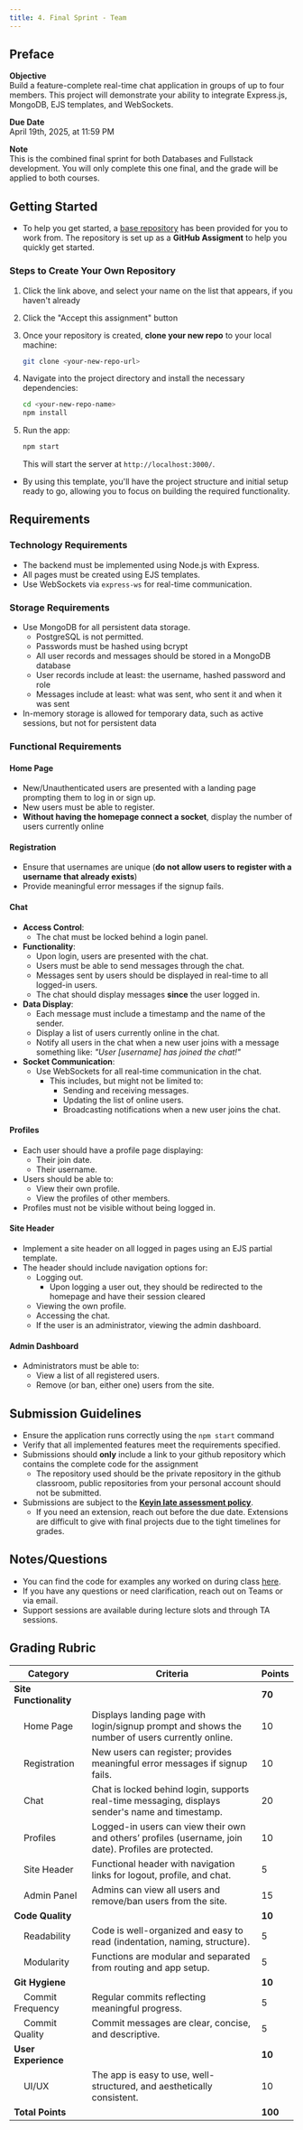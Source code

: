 ```yaml
---
title: 4. Final Sprint - Team
---
```


## Preface
**Objective**  
Build a feature-complete real-time chat application in groups of up to four members. This project will demonstrate your ability to integrate Express.js, MongoDB, EJS templates, and WebSockets.

**Due Date**  
April 19th, 2025, at 11:59 PM

**Note**  
This is the combined final sprint for both Databases and Fullstack development. You will only complete this one final, and the grade will be applied to both courses.

## Getting Started
- To help you get started, a [base repository](https://classroom.github.com/a/2M4tl0xb) has been provided for you to work from. The repository is set up as a **GitHub Assigment** to help you quickly get started.

### Steps to Create Your Own Repository
1. Click the link above, and select your name on the list that appears, if you haven't already
1. Click the "Accept this assignment" button
1. Once your repository is created, **clone your new repo** to your local machine:  
    ```bash
    git clone <your-new-repo-url>
    ```
1. Navigate into the project directory and install the necessary dependencies:
    ```bash
    cd <your-new-repo-name>
    npm install
    ```
1. Run the app:
    ```bash
    npm start
    ```

    This will start the server at `http://localhost:3000/`.

- By using this template, you'll have the project structure and initial setup ready to go, allowing you to focus on building the required functionality.

## Requirements

### Technology Requirements
- The backend must be implemented using Node.js with Express.
- All pages must be created using EJS templates.
- Use WebSockets via `express-ws` for real-time communication.

### Storage Requirements
- Use MongoDB for all persistent data storage.
  - PostgreSQL is not permitted.
  - Passwords must be hashed using bcrypt
  - All user records and messages should be stored in a MongoDB database
  - User records include at least: the username, hashed password and role
  - Messages include at least: what was sent, who sent it and when it was sent
- In-memory storage is allowed for temporary data, such as active sessions, but not for persistent data

### Functional Requirements

#### Home Page
- New/Unauthenticated users are presented with a landing page prompting them to log in or sign up.
- New users must be able to register.
- **Without having the homepage connect a socket**, display the number of users currently online

#### Registration
- Ensure that usernames are unique (**do not allow users to register with a username that already exists**)
- Provide meaningful error messages if the signup fails.

#### Chat
- **Access Control**:
  - The chat must be locked behind a login panel.
- **Functionality**:
  - Upon login, users are presented with the chat.
  - Users must be able to send messages through the chat.
  - Messages sent by users should be displayed in real-time to all logged-in users.
  - The chat should display messages **since** the user logged in.
- **Data Display**:
  - Each message must include a timestamp and the name of the sender.
  - Display a list of users currently online in the chat.
  - Notify all users in the chat when a new user joins with a message something like:
    *"User [username] has joined the chat!"*
- **Socket Communication**:
  - Use WebSockets for all real-time communication in the chat.
    - This includes, but might not be limited to:
      - Sending and receiving messages.
      - Updating the list of online users.
      - Broadcasting notifications when a new user joins the chat.

#### Profiles
- Each user should have a profile page displaying:
  - Their join date.
  - Their username.
- Users should be able to:
  - View their own profile.
  - View the profiles of other members.
- Profiles must not be visible without being logged in.

#### Site Header
- Implement a site header on all logged in pages using an EJS partial template.
- The header should include navigation options for:
  - Logging out.
    - Upon logging a user out, they should be redirected to the homepage and have their session cleared
  - Viewing the own profile.
  - Accessing the chat.
  - If the user is an administrator, viewing the admin dashboard.

#### Admin Dashboard
- Administrators must be able to:
  - View a list of all registered users.
  - Remove (or ban, either one) users from the site.

## Submission Guidelines
- Ensure the application runs correctly using the `npm start` command
- Verify that all implemented features meet the requirements specified.
- Submissions should **only** include a link to your github repository which contains the complete code for the assignment
    - The repository used should be the private repository in the github classroom, public repositories from your personal account should not be submitted.
- Submissions are subject to the **[Keyin late assessment policy](https://keyincollege289.sharepoint.com/:b:/s/FullstackJavascript-SD13May.2025-Aug.2025/EQsdYpI0N1RPsETRsktEqmkBTDvs1QzdvJT5cmDCQoSHWw?e=ZT4ph9)**.
  - If you need an extension, reach out before the due date. Extensions are difficult to give with final projects due to the tight timelines for grades.

## Notes/Questions
- You can find the code for examples any worked on during class [here](https://github.com/menglishca/keyin-code-samples).
- If you have any questions or need clarification, reach out on Teams or via email.
- Support sessions are available during lecture slots and through TA sessions.

## Grading Rubric

| Category                                 | Criteria                                                                                               | Points  |
|------------------------------------------|--------------------------------------------------------------------------------------------------------|---------|
| **Site Functionality**                   |                                                                                                        | **70**  |
| &nbsp;&nbsp;&nbsp;&nbsp;Home Page        | Displays landing page with login/signup prompt and shows the number of users currently online.         | 10      |
| &nbsp;&nbsp;&nbsp;&nbsp;Registration     | New users can register; provides meaningful error messages if signup fails.                            | 10      |
| &nbsp;&nbsp;&nbsp;&nbsp;Chat             | Chat is locked behind login, supports real-time messaging, displays sender's name and timestamp.       | 20      |
| &nbsp;&nbsp;&nbsp;&nbsp;Profiles         | Logged-in users can view their own and others’ profiles (username, join date). Profiles are protected. | 10      |
| &nbsp;&nbsp;&nbsp;&nbsp;Site Header      | Functional header with navigation links for logout, profile, and chat.                                 | 5       |
| &nbsp;&nbsp;&nbsp;&nbsp;Admin Panel      | Admins can view all users and remove/ban users from the site.                                          | 15      |
| **Code Quality**                         |                                                                                                        | **10**  |
| &nbsp;&nbsp;&nbsp;&nbsp;Readability      | Code is well-organized and easy to read (indentation, naming, structure).                              | 5       |
| &nbsp;&nbsp;&nbsp;&nbsp;Modularity       | Functions are modular and separated from routing and app setup.                                        | 5       |
| **Git Hygiene**                          |                                                                                                        | **10**  |
| &nbsp;&nbsp;&nbsp;&nbsp;Commit Frequency | Regular commits reflecting meaningful progress.                                                        | 5       |
| &nbsp;&nbsp;&nbsp;&nbsp;Commit Quality   | Commit messages are clear, concise, and descriptive.                                                   | 5       |
| **User Experience**                      |                                                                                                        | **10**  |
| &nbsp;&nbsp;&nbsp;&nbsp;UI/UX            | The app is easy to use, well-structured, and aesthetically consistent.                                 | 10      |
| **Total Points**                         |                                                                                                        | **100** |
